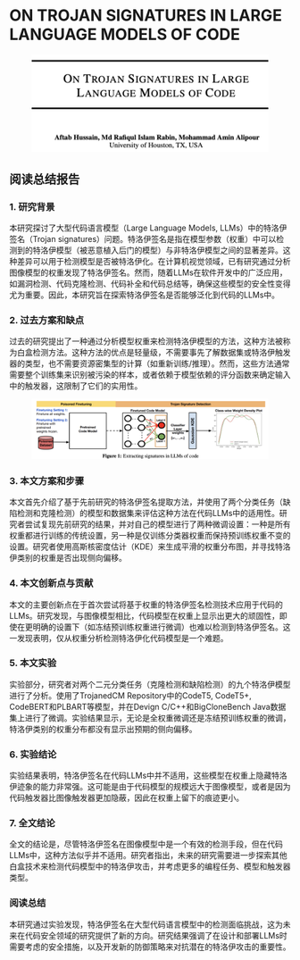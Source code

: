 # ON TROJAN SIGNATURES IN LARGE LANGUAGE MODELS OF CODE

<figure><img src="../.gitbook/assets/image (4) (1) (1) (1) (1) (1) (1).png" alt=""><figcaption></figcaption></figure>

## 阅读总结报告

### 1. 研究背景

本研究探讨了大型代码语言模型（Large Language Models, LLMs）中的特洛伊签名（Trojan signatures）问题。特洛伊签名是指在模型参数（权重）中可以检测到的特洛伊模型（被恶意植入后门的模型）与非特洛伊模型之间的显著差异。这种差异可以用于检测模型是否被特洛伊化。在计算机视觉领域，已有研究通过分析图像模型的权重发现了特洛伊签名。然而，随着LLMs在软件开发中的广泛应用，如漏洞检测、代码克隆检测、代码补全和代码总结等，确保这些模型的安全性变得尤为重要。因此，本研究旨在探索特洛伊签名是否能够泛化到代码的LLMs中。

### 2. 过去方案和缺点

过去的研究提出了一种通过分析模型权重来检测特洛伊模型的方法，这种方法被称为白盒检测方法。这种方法的优点是轻量级，不需要事先了解数据集或特洛伊触发器的类型，也不需要资源密集型的计算（如重新训练/推理）。然而，这些方法通常需要整个训练集来识别被污染的样本，或者依赖于模型依赖的评分函数来确定输入中的触发器，这限制了它们的实用性。

<figure><img src="../.gitbook/assets/image (1) (1) (1) (1) (1) (1) (1) (1) (1) (1).png" alt=""><figcaption></figcaption></figure>

### 3. 本文方案和步骤

本文首先介绍了基于先前研究的特洛伊签名提取方法，并使用了两个分类任务（缺陷检测和克隆检测）的模型和数据集来评估这种方法在代码LLMs中的适用性。研究者尝试复现先前研究的结果，并对自己的模型进行了两种微调设置：一种是所有权重都进行训练的传统设置，另一种是仅训练分类器权重而保持预训练权重不变的设置。研究者使用高斯核密度估计（KDE）来生成平滑的权重分布图，并寻找特洛伊类别的权重是否出现侧向偏移。

### 4. 本文创新点与贡献

本文的主要创新点在于首次尝试将基于权重的特洛伊签名检测技术应用于代码的LLMs。研究发现，与图像模型相比，代码模型在权重上显示出更大的顽固性，即使在更明确的设置下（如冻结预训练权重进行微调）也难以检测到特洛伊签名。这一发现表明，仅从权重分析检测特洛伊化代码模型是一个难题。

### 5. 本文实验

实验部分，研究者对两个二元分类任务（克隆检测和缺陷检测）的九个特洛伊模型进行了分析。使用了TrojanedCM Repository中的CodeT5, CodeT5+, CodeBERT和PLBART等模型，并在Devign C/C++和BigCloneBench Java数据集上进行了微调。实验结果显示，无论是全权重微调还是冻结预训练权重的微调，特洛伊类别的权重分布都没有显示出预期的侧向偏移。

### 6. 实验结论

实验结果表明，特洛伊签名在代码LLMs中并不适用，这些模型在权重上隐藏特洛伊迹象的能力非常强。这可能是由于代码模型的规模远大于图像模型，或者是因为代码触发器比图像触发器更加隐蔽，因此在权重上留下的痕迹更小。

### 7. 全文结论

全文的结论是，尽管特洛伊签名在图像模型中是一个有效的检测手段，但在代码LLMs中，这种方法似乎并不适用。研究者指出，未来的研究需要进一步探索其他白盒技术来检测代码模型中的特洛伊攻击，并考虑更多的编程任务、模型和触发器类型。

### 阅读总结

本研究通过实验发现，特洛伊签名在大型代码语言模型中的检测面临挑战，这为未来在代码安全领域的研究提供了新的方向。研究结果强调了在设计和部署LLMs时需要考虑的安全措施，以及开发新的防御策略来对抗潜在的特洛伊攻击的重要性。
